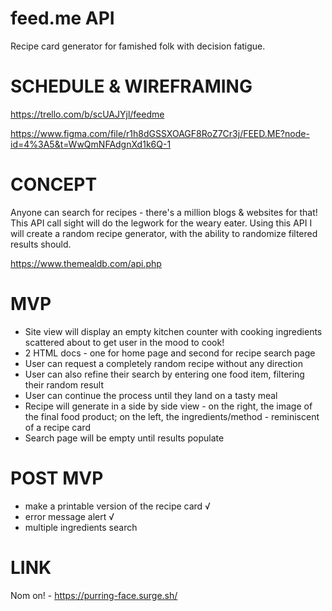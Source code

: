 # feed.me API
Recipe card generator for famished folk with decision fatigue.

# SCHEDULE & WIREFRAMING
https://trello.com/b/scUAJYjl/feedme

https://www.figma.com/file/r1h8dGSSXOAGF8RoZ7Cr3j/FEED.ME?node-id=4%3A5&t=WwQmNFAdgnXd1k6Q-1

# CONCEPT 
Anyone can search for recipes - there's a million blogs & websites for that! This API call sight will do the legwork for the weary eater. Using this API I will create a random recipe generator, with the ability to randomize filtered results should.

https://www.themealdb.com/api.php
        
# MVP
- Site view will display an empty kitchen counter with cooking ingredients scattered about to get user in the mood to cook!
- 2 HTML docs - one for home page and second for recipe search page
- User can request a completely random recipe without any direction
- User can also refine their search by entering one food item, filtering their random result
- User can continue the process until they land on a tasty meal
- Recipe will generate in a side by side view - on the right, the image of the final food product; on the left, the ingredients/method - reminiscent of a recipe card
- Search page will be empty until results populate

# POST MVP
- make a printable version of the recipe card √
- error message alert √
- multiple ingredients search

# LINK

Nom on! - https://purring-face.surge.sh/

